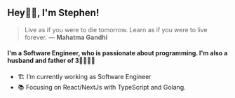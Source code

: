 ## Hey👋🏾, I'm Stephen!

> Live as if you were to die tomorrow. Learn as if you were to live forever.
> ― **Mahatma Gandhi**

#### I'm a Software Engineer, who is passionate about programming. I'm also a husband and father of 3👨‍👩‍👧‍👧

- 🏗️ I’m currently working as Software Engineer
- 📚 Focusing on React/NextJs with TypeScript and Golang.

[twitter]: https://twitter.com/stepgoncalves
[linkedin]: https://linkedin.com/in/stephgoncalves
[gmail]: stephengoncalves.dev@gmail.com

